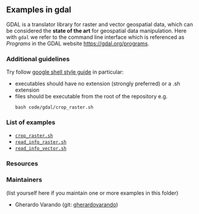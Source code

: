 ## Examples in gdal 


GDAL is a translator library for raster and vector geospatial data, which can 
be considered the **state of the art** for geospatial data manipulation. 
Here with `gdal` we refer to the command line interface which is 
referenced as _Programs_ in the GDAL website <https://gdal.org/programs>.


 
### Additional guidelines 

Try follow [google shell style guide](https://google.github.io/styleguide/shellguide.html) 
in particular: 

- executables should have no extension (strongly preferred) or a .sh extension
- files should be executable from the root of the repository e.g. 
  ```
  bash code/gdal/crop_raster.sh
  ``` 

### List of examples

- [`crop_raster.sh`](crop_raster.sh)
- [`read_info_raster.sh`](read_info_raster.sh)
- [`read_info_vector.sh`](read_info_vector.sh)


### Resources 


### Maintainers 
(list yourself here if you maintain one or more examples in this folder) 

- Gherardo Varando (git: [gherardovarando](https://github.com/gherardovarando)) 
